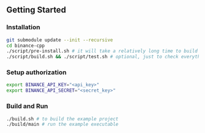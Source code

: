 ## Getting Started

### Installation

```bash
git submodule update --init --recursive
cd binance-cpp
./script/pre-install.sh # it will take a relatively long time to build dependencies
./script/build.sh && ./script/test.sh # optional, just to check everything is fine
```

### Setup authorization

```bash
export BINANCE_API_KEY="<api_key>"
export BINANCE_API_SECRET="<secret_key>"
```

### Build and Run

```bash
./build.sh # to build the example project
./build/main # run the example executable
```

